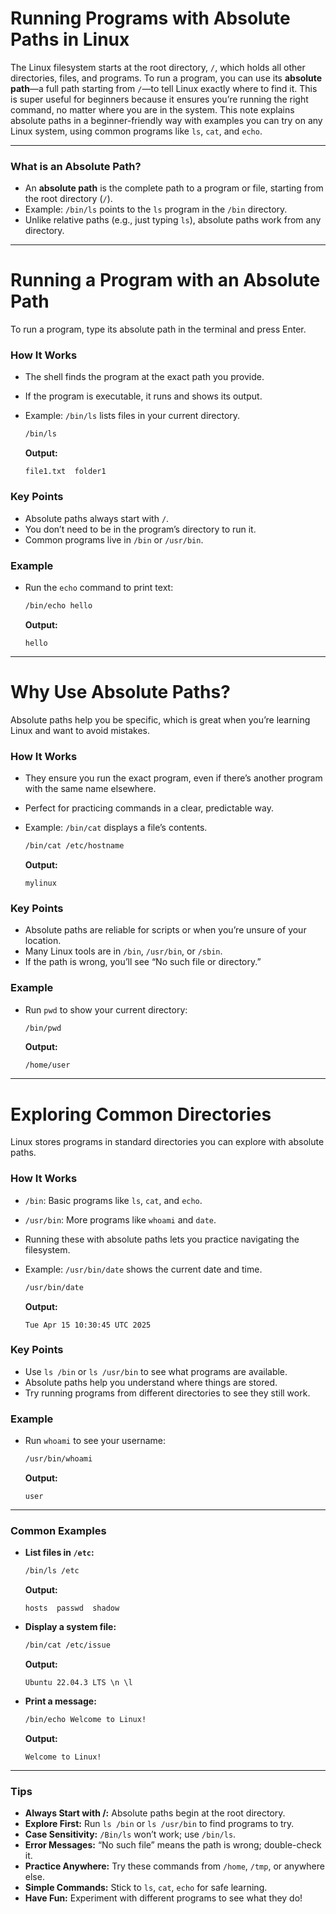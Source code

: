 # **Running Programs with Absolute Paths in Linux**

The Linux filesystem starts at the root directory, `/`, which holds all other directories, files, and programs. To run a program, you can use its **absolute path**—a full path starting from `/`—to tell Linux exactly where to find it. This is super useful for beginners because it ensures you’re running the right command, no matter where you are in the system. This note explains absolute paths in a beginner-friendly way with examples you can try on any Linux system, using common programs like `ls`, `cat`, and `echo`.

---

### **What is an Absolute Path?**

- An **absolute path** is the complete path to a program or file, starting from the root directory (`/`).
- Example: `/bin/ls` points to the `ls` program in the `/bin` directory.
- Unlike relative paths (e.g., just typing `ls`), absolute paths work from any directory.

---

# **Running a Program with an Absolute Path**

To run a program, type its absolute path in the terminal and press Enter.

### **How It Works**

- The shell finds the program at the exact path you provide.
- If the program is executable, it runs and shows its output.
- Example: `/bin/ls` lists files in your current directory.
    
    ```bash
    /bin/ls
    ```
    
    **Output:**
    
    ```
    file1.txt  folder1
    ```
    

### **Key Points**

- Absolute paths always start with `/`.
- You don’t need to be in the program’s directory to run it.
- Common programs live in `/bin` or `/usr/bin`.

### **Example**

- Run the `echo` command to print text:
    
    ```bash
    /bin/echo hello
    ```
    
    **Output:**
    
    ```
    hello
    ```
    

---

# **Why Use Absolute Paths?**

Absolute paths help you be specific, which is great when you’re learning Linux and want to avoid mistakes.

### **How It Works**

- They ensure you run the exact program, even if there’s another program with the same name elsewhere.
- Perfect for practicing commands in a clear, predictable way.
- Example: `/bin/cat` displays a file’s contents.
    
    ```bash
    /bin/cat /etc/hostname
    ```
    
    **Output:**
    
    ```
    mylinux
    ```
    

### **Key Points**

- Absolute paths are reliable for scripts or when you’re unsure of your location.
- Many Linux tools are in `/bin`, `/usr/bin`, or `/sbin`.
- If the path is wrong, you’ll see “No such file or directory.”

### **Example**

- Run `pwd` to show your current directory:
    
    ```bash
    /bin/pwd
    ```
    
    **Output:**
    
    ```
    /home/user
    ```
    

---

# **Exploring Common Directories**

Linux stores programs in standard directories you can explore with absolute paths.

### **How It Works**

- `/bin`: Basic programs like `ls`, `cat`, and `echo`.
- `/usr/bin`: More programs like `whoami` and `date`.
- Running these with absolute paths lets you practice navigating the filesystem.
- Example: `/usr/bin/date` shows the current date and time.
    
    ```bash
    /usr/bin/date
    ```
    
    **Output:**
    
    ```
    Tue Apr 15 10:30:45 UTC 2025
    ```
    

### **Key Points**

- Use `ls /bin` or `ls /usr/bin` to see what programs are available.
- Absolute paths help you understand where things are stored.
- Try running programs from different directories to see they still work.

### **Example**

- Run `whoami` to see your username:
    
    ```bash
    /usr/bin/whoami
    ```
    
    **Output:**
    
    ```
    user
    ```
    

---

### **Common Examples**

- **List files in `/etc`:**
    
    ```bash
    /bin/ls /etc
    ```
    
    **Output:**
    
    ```
    hosts  passwd  shadow
    ```
    
- **Display a system file:**
    
    ```bash
    /bin/cat /etc/issue
    ```
    
    **Output:**
    
    ```
    Ubuntu 22.04.3 LTS \n \l
    ```
    
- **Print a message:**
    
    ```bash
    /bin/echo Welcome to Linux!
    ```
    
    **Output:**
    
    ```
    Welcome to Linux!
    ```
    

---

### **Tips**

- **Always Start with /:** Absolute paths begin at the root directory.
- **Explore First:** Run `ls /bin` or `ls /usr/bin` to find programs to try.
- **Case Sensitivity:** `/Bin/ls` won’t work; use `/bin/ls`.
- **Error Messages:** “No such file” means the path is wrong; double-check it.
- **Practice Anywhere:** Try these commands from `/home`, `/tmp`, or anywhere else.
- **Simple Commands:** Stick to `ls`, `cat`, `echo` for safe learning.
- **Have Fun:** Experiment with different programs to see what they do!